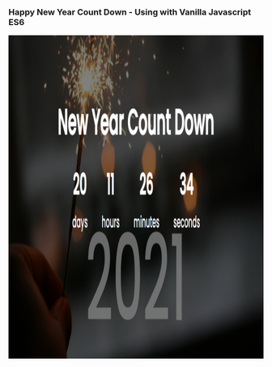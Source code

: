### Happy New Year Count Down - Using with Vanilla Javascript ES6

<p align="center">
  <img width="1280" height="640" src="./newYear.png">
</p>
